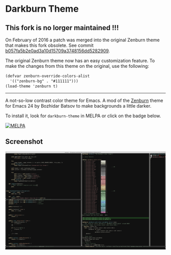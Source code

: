 # Darkburn Theme

## This fork is no lorger maintained !!!

On February of 2016 a patch was merged into the original Zenburn theme that
makes this fork obsolete. See
commit
[b057fa5b2e0ad3a10d15709a3748156dd5282909](https://github.com/bbatsov/zenburn-emacs/commit/b057fa5b2e0ad3a10d15709a3748156dd5282909).

The original Zenburn theme now has an easy customization feature. To make the
changes from this theme on the original, use the following:

    (defvar zenburn-override-colors-alist
      '(("zenburn-bg" . "#111111")))
    (load-theme 'zenburn t)

----

A not-so-low contrast color theme for Emacs. A mod of the
[Zenburn](http://github.com/bbatsov/zenburn-emacs) theme for Emacs 24 by
Bozhidar Batsov to make backgrounds a little darker.

To install it, look for `darkburn-theme` in MELPA or click on the badge below.

[![MELPA](http://melpa.org/packages/darkburn-theme-badge.svg)](http://melpa.org/#/darkburn-theme)

## Screenshot

![Dark Burn Theme for Emacs 24](/Emacs24-DarkBurnTheme.png "Dark Burn Theme for Emacs 24")
